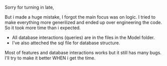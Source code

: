 Sorry for turning in late,

But i made a huge mistake, I forgot the main focus was on logic.
I tried to make everything more generilized and ended up over engineering the code.
So it took more time than i expected.

* All database interactions (queries) are in the files in the Model folder.
* I've also atteched the sql file for database structure.

Most of features and database interactions works but it still has many bugs.
I'll try to make it better WHEN i get the time.